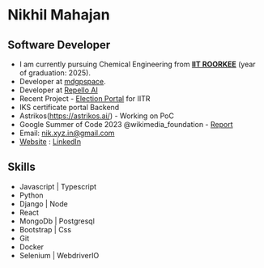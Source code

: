 # Nikhil Mahajan 
## Software Developer

* I am currently pursuing Chemical Engineering from [**IIT ROORKEE**](https://www.iitr.ac.in/) (year of graduation: 2025).  
* Developer at [mdgpspace](https://github.com/mdgspace).
* Developer at [Repello AI](https://repello.ai/) 
* Recent Project - [Election Portal](https://election.iitr.ac.in) for IITR
* IKS certificate portal Backend
* Astrikos(https://astrikos.ai/) - Working on PoC
* Google Summer of Code 2023 @wikimedia_foundation - [Report](https://nik-55.github.io/GSoC-2023-Report/)   
* Email: <a href="mailto:nik.xyz.in@gmail.com">nik.xyz.in@gmail.com</a> 
* [Website](https://imnikhil.pro) : [LinkedIn](https://www.linkedin.com/in/nikhil-mahajan1)

## Skills

* Javascript | Typescript
* Python
* Django | Node 
* React 
* MongoDb | Postgresql
* Bootstrap | Css 
* Git
* Docker
* Selenium | WebdriverIO
